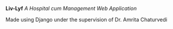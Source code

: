 **Liv-Lyf**
_A Hospital cum Management Web Application_

Made using Django under the supervision of Dr. Amrita Chaturvedi 
